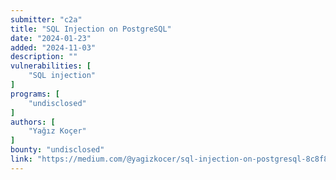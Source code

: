 ```yaml
---
submitter: "c2a"
title: "SQL Injection on PostgreSQL"
date: "2024-01-23"
added: "2024-11-03"
description: ""
vulnerabilities: [
    "SQL injection"
]
programs: [
    "undisclosed"
]
authors: [
    "Yağız Koçer"
]
bounty: "undisclosed"
link: "https://medium.com/@yagizkocer/sql-injection-on-postgresql-8c8f823e44aa"
---
```




